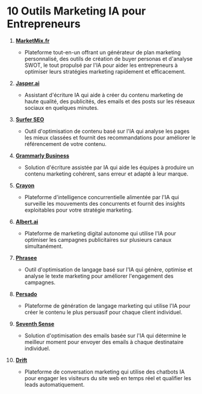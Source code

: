 # 10 Outils Marketing IA pour Entrepreneurs

1. **[MarketMix.fr](https://www.marketmix.fr/)**
   - Plateforme tout-en-un offrant un générateur de plan marketing personnalisé, des outils de création de buyer personas et d'analyse SWOT, le tout propulsé par l'IA pour aider les entrepreneurs à optimiser leurs stratégies marketing rapidement et efficacement.

2. **[Jasper.ai](https://www.jasper.ai/)**
   - Assistant d'écriture IA qui aide à créer du contenu marketing de haute qualité, des publicités, des emails et des posts sur les réseaux sociaux en quelques minutes.

3. **[Surfer SEO](https://surferseo.com/)**
   - Outil d'optimisation de contenu basé sur l'IA qui analyse les pages les mieux classées et fournit des recommandations pour améliorer le référencement de votre contenu.

4. **[Grammarly Business](https://www.grammarly.com/business)**
   - Solution d'écriture assistée par IA qui aide les équipes à produire un contenu marketing cohérent, sans erreur et adapté à leur marque.

5. **[Crayon](https://www.crayon.co/)**
   - Plateforme d'intelligence concurrentielle alimentée par l'IA qui surveille les mouvements des concurrents et fournit des insights exploitables pour votre stratégie marketing.

6. **[Albert.ai](https://albert.ai/)**
   - Plateforme de marketing digital autonome qui utilise l'IA pour optimiser les campagnes publicitaires sur plusieurs canaux simultanément.

7. **[Phrasee](https://phrasee.co/)**
   - Outil d'optimisation de langage basé sur l'IA qui génère, optimise et analyse le texte marketing pour améliorer l'engagement des campagnes.

8. **[Persado](https://www.persado.com/)**
   - Plateforme de génération de langage marketing qui utilise l'IA pour créer le contenu le plus persuasif pour chaque client individuel.

9. **[Seventh Sense](https://www.theseventhsense.com/)**
   - Solution d'optimisation des emails basée sur l'IA qui détermine le meilleur moment pour envoyer des emails à chaque destinataire individuel.

10. **[Drift](https://www.drift.com/)**
    - Plateforme de conversation marketing qui utilise des chatbots IA pour engager les visiteurs du site web en temps réel et qualifier les leads automatiquement.
